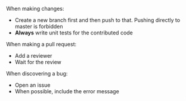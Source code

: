 When making changes:
* Create a new branch first and then push to that. Pushing directly to master is forbidden
* **Always** write unit tests for the contributed code

When making a pull request:
* Add a reviewer
* Wait for the review

When discovering a bug:
* Open an issue
* When possible, include the error message
